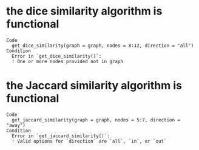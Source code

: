 # the dice similarity algorithm is functional

    Code
      get_dice_similarity(graph = graph, nodes = 8:12, direction = "all")
    Condition
      Error in `get_dice_similarity()`:
      ! One or more nodes provided not in graph

# the Jaccard similarity algorithm is functional

    Code
      get_jaccard_similarity(graph = graph, nodes = 5:7, direction = "away")
    Condition
      Error in `get_jaccard_similarity()`:
      ! Valid options for `direction` are `all`, `in`, or `out`

